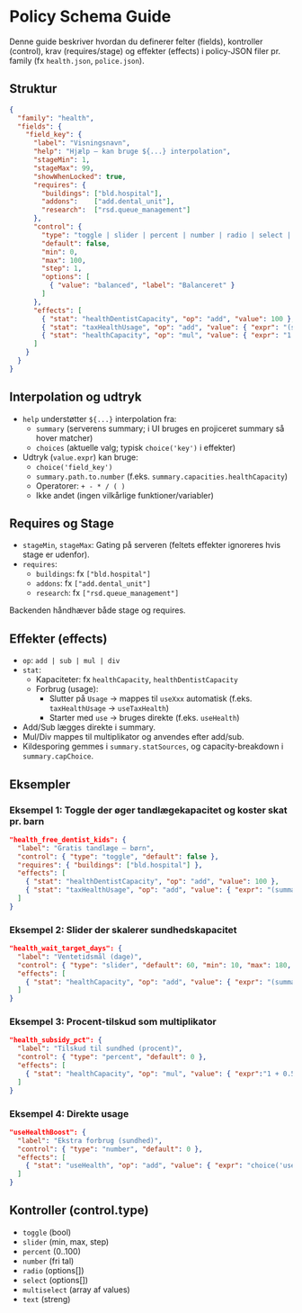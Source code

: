 # Policy Schema Guide

Denne guide beskriver hvordan du definerer felter (fields), kontroller (control), krav (requires/stage) og effekter (effects) i policy-JSON filer pr. family (fx `health.json`, `police.json`).

## Struktur

```json
{
  "family": "health",
  "fields": {
    "field_key": {
      "label": "Visningsnavn",
      "help": "Hjælp – kan bruge ${...} interpolation",
      "stageMin": 1,
      "stageMax": 99,
      "showWhenLocked": true,
      "requires": {
        "buildings": ["bld.hospital"],
        "addons":    ["add.dental_unit"],
        "research":  ["rsd.queue_management"]
      },
      "control": {
        "type": "toggle | slider | percent | number | radio | select | multiselect | text",
        "default": false,
        "min": 0,
        "max": 100,
        "step": 1,
        "options": [
          { "value": "balanced", "label": "Balanceret" }
        ]
      },
      "effects": [
        { "stat": "healthDentistCapacity", "op": "add", "value": 100 },
        { "stat": "taxHealthUsage", "op": "add", "value": { "expr": "(summary.citizens.totals.totalPersons * 0.20)" } },
        { "stat": "healthCapacity", "op": "mul", "value": { "expr": "1 + (choice('health_subsidy_pct')/100) * 0.5" } }
      ]
    }
  }
}
```

## Interpolation og udtryk

- `help` understøtter `${...}` interpolation fra:
  - `summary` (serverens summary; i UI bruges en projiceret summary så hover matcher)
  - `choices` (aktuelle valg; typisk `choice('key')` i effekter)
- Udtryk (`value.expr`) kan bruge:
  - `choice('field_key')`
  - `summary.path.to.number` (f.eks. `summary.capacities.healthCapacity`)
  - Operatorer: `+ - * / ( )`
  - Ikke andet (ingen vilkårlige funktioner/variabler)

## Requires og Stage

- `stageMin`, `stageMax`: Gating på serveren (feltets effekter ignoreres hvis stage er udenfor).
- `requires`:
  - `buildings`: fx `["bld.hospital"]`
  - `addons`: fx `["add.dental_unit"]`
  - `research`: fx `["rsd.queue_management"]`

Backenden håndhæver både stage og requires.

## Effekter (effects)

- `op`: `add | sub | mul | div`
- `stat`:
  - Kapaciteter: fx `healthCapacity`, `healthDentistCapacity`
  - Forbrug (usage):
    - Slutter på `Usage` → mappes til `useXxx` automatisk (f.eks. `taxHealthUsage` → `useTaxHealth`)
    - Starter med `use` → bruges direkte (f.eks. `useHealth`)
- Add/Sub lægges direkte i summary.
- Mul/Div mappes til multiplikator og anvendes efter add/sub.
- Kildesporing gemmes i `summary.statSources`, og capacity-breakdown i `summary.capChoice`.

## Eksempler

### Eksempel 1: Toggle der øger tandlægekapacitet og koster skat pr. barn
```json
"health_free_dentist_kids": {
  "label": "Gratis tandlæge — børn",
  "control": { "type": "toggle", "default": false },
  "requires": { "buildings": ["bld.hospital"] },
  "effects": [
    { "stat": "healthDentistCapacity", "op": "add", "value": 100 },
    { "stat": "taxHealthUsage", "op": "add", "value": { "expr": "(summary.citizens.groupCounts.kids + summary.citizens.groupCounts.baby) * 100" } }
  ]
}
```

### Eksempel 2: Slider der skalerer sundhedskapacitet
```json
"health_wait_target_days": {
  "label": "Ventetidsmål (dage)",
  "control": { "type": "slider", "default": 60, "min": 10, "max": 180, "step": 5 },
  "effects": [
    { "stat": "healthCapacity", "op": "add", "value": { "expr": "(summary.capacities.healthCapacity / 60) * choice('health_wait_target_days')" } }
  ]
}
```

### Eksempel 3: Procent-tilskud som multiplikator
```json
"health_subsidy_pct": {
  "label": "Tilskud til sundhed (procent)",
  "control": { "type": "percent", "default": 0 },
  "effects": [
    { "stat": "healthCapacity", "op": "mul", "value": { "expr":"1 + 0.5 * (choice('health_subsidy_pct')/100)" } }
  ]
}
```

### Eksempel 4: Direkte usage
```json
"useHealthBoost": {
  "label": "Ekstra forbrug (sundhed)",
  "control": { "type": "number", "default": 0 },
  "effects": [
    { "stat": "useHealth", "op": "add", "value": { "expr": "choice('useHealthBoost')" } }
  ]
}
```

## Kontroller (control.type)

- `toggle` (bool)
- `slider` (min, max, step)
- `percent` (0..100)
- `number` (fri tal)
- `radio` (options[])
- `select` (options[])
- `multiselect` (array af values)
- `text` (streng)
